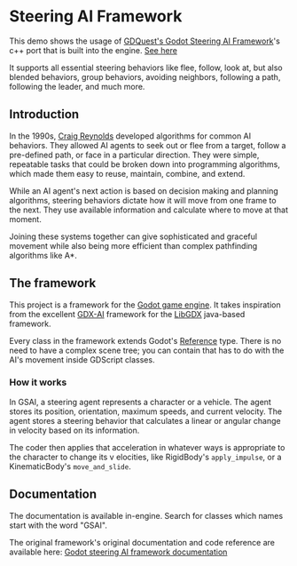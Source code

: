 # Steering AI Framework

This demo shows the usage of [GDQuest's Godot Steering AI Framework](https://github.com/GDQuest/godot-steering-ai-framework)'s 
c++ port that is built into the engine. [See here](https://github.com/Relintai/pandemonium_engine/tree/master/modules/steering_ai)

It supports all essential steering behaviors like flee, follow, look at, but also blended behaviors, group behaviors, 
avoiding neighbors, following a path, following the leader, and much more.

## Introduction

In the 1990s, [Craig Reynolds](http://www.red3d.com/cwr/) developed algorithms for common AI behaviors. They allowed 
AI agents to seek out or flee from a target, follow a pre-defined path, or face in a particular direction. They were simple, 
repeatable tasks that could be broken down into programming algorithms, which made them easy to reuse, maintain, combine, and extend.

While an AI agent's next action is based on decision making and planning algorithms, steering behaviors dictate 
how it will move from one frame to the next. They use available information and calculate where to move at that moment.

Joining these systems together can give sophisticated and graceful movement while also being more 
efficient than complex pathfinding algorithms like A\*.

## The framework

This project is a framework for the [Godot game engine](https://godotengine.org/). It takes inspiration from the excellent [GDX-AI](https://github.com/libgdx/gdx-ai) framework for the [LibGDX](https://libgdx.badlogicgames.com/) java-based framework.

Every class in the framework extends Godot's [Reference](https://docs.godotengine.org/en/latest/classes/class_reference.html) type. 
There is no need to have a complex scene tree; you can contain that has to do with the AI's movement inside GDScript classes.

### How it works

In GSAI, a steering agent represents a character or a vehicle. The agent stores its position, orientation, 
maximum speeds, and current velocity. The agent stores a steering behavior that calculates a linear or 
angular change in velocity based on its information.

The coder then applies that acceleration in whatever ways is appropriate to the character to change its v
elocities, like RigidBody's `apply_impulse`, or a KinematicBody's `move_and_slide`.

## Documentation

The documentation is available in-engine. Search for classes which names start with the word "GSAI".

The original framework's original documentation and code reference are available here: 
[Godot steering AI framework documentation](https://gdquest.gitbook.io/godot-3-steering-ai-framework-reference/)

